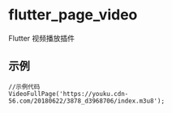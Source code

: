 # flutter_page_video

Flutter 视频播放插件

## 示例


```
//示例代码
VideoFullPage('https://youku.cdn-56.com/20180622/3878_d3968706/index.m3u8');

```